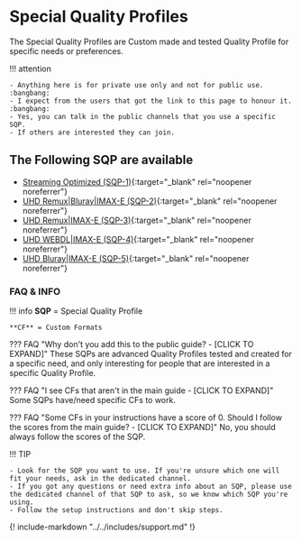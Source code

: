 # Special Quality Profiles

The Special Quality Profiles are Custom made and tested Quality Profile for specific needs or preferences.

!!! attention

    - Anything here is for private use only and not for public use. :bangbang:
    - I expect from the users that got the link to this page to honour it. :bangbang:
    - Yes, you can talk in the public channels that you use a specific SQP.
    - If others are interested they can join.

## The Following SQP are available

- [Streaming Optimized (SQP-1)](/SQP/1){:target="_blank" rel="noopener noreferrer"}
- [UHD Remux|Bluray|IMAX-E (SQP-2)](/SQP/2){:target="_blank" rel="noopener noreferrer"}
- [UHD Remux|IMAX-E (SQP-3)](/SQP/3){:target="_blank" rel="noopener noreferrer"}
- [UHD WEBDL|IMAX-E (SQP-4)](/SQP/4){:target="_blank" rel="noopener noreferrer"}
- [UHD Bluray|IMAX-E (SQP-5)](/SQP/5){:target="_blank" rel="noopener noreferrer"}

### FAQ & INFO

!!! info
    **SQP** = Special Quality Profile

    **CF** = Custom Formats

??? FAQ "Why don't you add this to the public guide? - [CLICK TO EXPAND]"
    These SQPs are advanced Quality Profiles tested and created for a specific need, and only interesting for people that are interested in a specific Quality Profile.

??? FAQ "I see CFs that aren't in the main guide - [CLICK TO EXPAND]"
    Some SQPs have/need specific CFs to work.

??? FAQ "Some CFs in your instructions have a score of 0. Should I follow the scores from the main guide? - [CLICK TO EXPAND]"
    No, you should always follow the scores of the SQP.

!!! TIP

    - Look for the SQP you want to use. If you're unsure which one will fit your needs, ask in the dedicated channel.
    - If you got any questions or need extra info about an SQP, please use the dedicated channel of that SQP to ask, so we know which SQP you're using.
    - Follow the setup instructions and don't skip steps.

{! include-markdown "../../includes/support.md" !}
<!-- --8<-- "includes/support.md" -->
